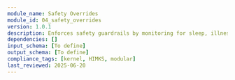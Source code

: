 ```yaml
---
module_name: Safety Overrides
module_id: 04_safety_overrides
version: 1.0.1
description: Enforces safety guardrails by monitoring for sleep, illness, HRV, and special conditions, overriding or pausing sessions when risks are detected.
dependencies: []
input_schema: [To define]
output_schema: [To define]
compliance_tags: [kernel, HIMKS, modular]
last_reviewed: 2025-06-20
---
```

